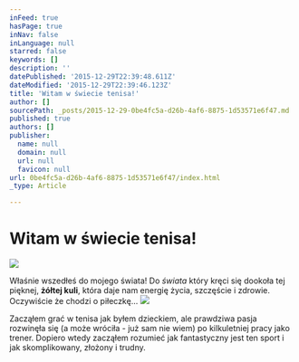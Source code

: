 ```yaml
---
inFeed: true
hasPage: true
inNav: false
inLanguage: null
starred: false
keywords: []
description: ''
datePublished: '2015-12-29T22:39:48.611Z'
dateModified: '2015-12-29T22:39:46.123Z'
title: 'Witam w świecie tenisa!'
author: []
sourcePath: _posts/2015-12-29-0be4fc5a-d26b-4af6-8875-1d53571e6f47.md
published: true
authors: []
publisher:
  name: null
  domain: null
  url: null
  favicon: null
url: 0be4fc5a-d26b-4af6-8875-1d53571e6f47/index.html
_type: Article

---
```

# **Witam w świecie tenisa!**
![](https://s3-us-west-2.amazonaws.com/the-grid-img/p/b8d8c0050d3ab8d40c4fa9de00b69b1ce9b08ee9.png)

Właśnie wszedłeś do mojego świata! Do _świata_ który kręci się dookoła tej pięknej, **żółtej kuli**, która daje nam energię życia, szczęście i zdrowie. Oczywiście że chodzi o piłeczkę...
![](https://the-grid-user-content.s3-us-west-2.amazonaws.com/4bd074af-4149-4883-9d27-12e8cb61498b.png)

Zacząłem grać w tenisa jak byłem dzieckiem, ale prawdziwa pasja rozwinęła się (a może wróciła - już sam nie wiem) po kilkuletniej pracy jako trener. Dopiero wtedy zacząłem rozumieć jak fantastyczny jest ten sport i jak skomplikowany, złożony i trudny.